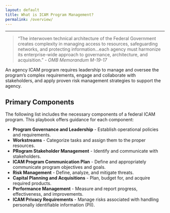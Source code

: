 ```yaml
---
layout: default
title: What is ICAM Program Management?
permalink: /overview/
---
```

---

> “The interwoven technical architecture of the Federal Government creates complexity in managing access to resources, safeguarding networks, and protecting information...each agency must harmonize its enterprise-wide approach to governance, architecture, and acquisition.” - *OMB Memorandum M-19-17*

An agency ICAM program requires leadership to manage and oversee the program’s complex requirements, engage and collaborate with stakeholders, and apply proven risk management strategies to support the agency.

## Primary Components

The following list includes the necessary components of a federal ICAM program. This playbook offers guidance for each component:

- **Program Governance and Leadership** - Establish operational policies and requirements.
- **Workstreams** - Categorize tasks and assign them to the proper resources.
- **PRogram Stakeholder Management** - Identify and communicate with stakeholders.
- **ICAM Program Communication Plan** - Define and appropriately communicate program objectives and goals.
- **Risk Management** - Define, analyze, and mitigate threats.
- **Capital Planning and Acquisitions** - Plan, budget for, and acquire required products.
- **Performance Management** - Measure and report progress, effectiveness, and improvements.
- **ICAM Privacy Requirements** - Manage risks associated with handling personally identifiable information (PII).
